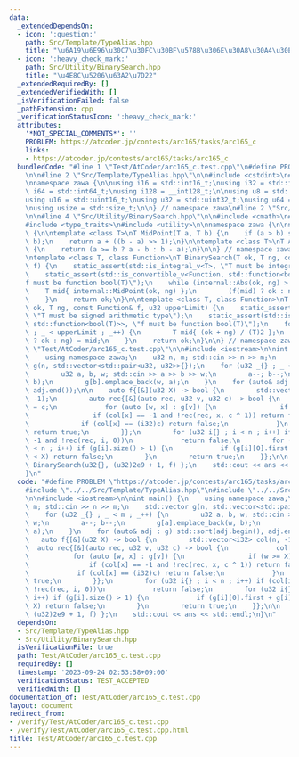 ```yaml
---
data:
  _extendedDependsOn:
  - icon: ':question:'
    path: Src/Template/TypeAlias.hpp
    title: "\u6A19\u6E96\u30C7\u30FC\u30BF\u578B\u306E\u30A8\u30A4\u30EA\u30A2\u30B9"
  - icon: ':heavy_check_mark:'
    path: Src/Utility/BinarySearch.hpp
    title: "\u4E8C\u5206\u63A2\u7D22"
  _extendedRequiredBy: []
  _extendedVerifiedWith: []
  _isVerificationFailed: false
  _pathExtension: cpp
  _verificationStatusIcon: ':heavy_check_mark:'
  attributes:
    '*NOT_SPECIAL_COMMENTS*': ''
    PROBLEM: https://atcoder.jp/contests/arc165/tasks/arc165_c
    links:
    - https://atcoder.jp/contests/arc165/tasks/arc165_c
  bundledCode: "#line 1 \"Test/AtCoder/arc165_c.test.cpp\"\n#define PROBLEM \"https://atcoder.jp/contests/arc165/tasks/arc165_c\"\
    \n\n#line 2 \"Src/Template/TypeAlias.hpp\"\n\n#include <cstdint>\n#include <cstddef>\n\
    \nnamespace zawa {\n\nusing i16 = std::int16_t;\nusing i32 = std::int32_t;\nusing\
    \ i64 = std::int64_t;\nusing i128 = __int128_t;\n\nusing u8 = std::uint8_t;\n\
    using u16 = std::uint16_t;\nusing u32 = std::uint32_t;\nusing u64 = std::uint64_t;\n\
    \nusing usize = std::size_t;\n\n} // namespace zawa\n#line 2 \"Src/Utility/BinarySearch.hpp\"\
    \n\n#line 4 \"Src/Utility/BinarySearch.hpp\"\n\n#include <cmath>\n#include <functional>\n\
    #include <type_traits>\n#include <utility>\n\nnamespace zawa {\n\nnamespace internal\
    \ {\n\ntemplate <class T>\nT MidPoint(T a, T b) {\n    if (a > b) std::swap(a,\
    \ b);\n    return a + ((b - a) >> 1);\n}\n\ntemplate <class T>\nT Abs(T a, T b)\
    \ {\n    return (a >= b ? a - b : b - a);\n}\n\n} // namespace zawa::internal\n\
    \ntemplate <class T, class Function>\nT BinarySearch(T ok, T ng, const Function&\
    \ f) {\n    static_assert(std::is_integral_v<T>, \"T must be integral type\");\n\
    \    static_assert(std::is_convertible_v<Function, std::function<bool(T)>>, \"\
    f must be function bool(T)\");\n    while (internal::Abs(ok, ng) > 1) {\n    \
    \    T mid{ internal::MidPoint(ok, ng) };\n        (f(mid) ? ok : ng) = mid;\n\
    \    }\n    return ok;\n}\n\ntemplate <class T, class Function>\nT BinarySearch(T\
    \ ok, T ng, const Function& f, u32 upperLimit) {\n    static_assert(std::is_signed_v<T>,\
    \ \"T must be signed arithmetic type\");\n    static_assert(std::is_convertible_v<Function,\
    \ std::function<bool(T)>>, \"f must be function bool(T)\");\n    for (u32 _{}\
    \ ; _ < upperLimit ; _++) {\n        T mid{ (ok + ng) / (T)2 };\n        (f(mid)\
    \ ? ok : ng) = mid;\n    }\n    return ok;\n}\n\n} // namespace zawa\n#line 5\
    \ \"Test/AtCoder/arc165_c.test.cpp\"\n\n#include <iostream>\n\nint main() {\n\
    \    using namespace zawa;\n    u32 n, m; std::cin >> n >> m;\n    std::vector\
    \ g(n, std::vector<std::pair<u32, u32>>{});\n    for (u32 _{} ; _ < m ; _++) {\n\
    \        u32 a, b, w; std::cin >> a >> b >> w;\n        a--; b--;\n        g[a].emplace_back(w,\
    \ b);\n        g[b].emplace_back(w, a);\n    }\n    for (auto& adj : g) std::sort(adj.begin(),\
    \ adj.end());\n\n    auto f{[&](u32 X) -> bool {\n        std::vector<i32> col(n,\
    \ -1);\n        auto rec{[&](auto rec, u32 v, u32 c) -> bool {\n            col[v]\
    \ = c;\n            for (auto [w, x] : g[v]) {\n                if (w >= X) break;\n\
    \                if (col[x] == -1 and !rec(rec, x, c ^ 1)) return false;\n   \
    \             if (col[x] == (i32)c) return false;\n            }\n           \
    \ return true;\n        }};\n        for (u32 i{} ; i < n ; i++) if (col[i] ==\
    \ -1 and !rec(rec, i, 0))\n            return false;\n        for (u32 i{} ; i\
    \ < n ; i++) if (g[i].size() > 1) {\n            if (g[i][0].first + g[i][1].first\
    \ < X) return false;\n        }\n        return true;\n    }};\n\n    u32 ans{\
    \ BinarySearch(u32{}, (u32)2e9 + 1, f) };\n    std::cout << ans << std::endl;\n\
    }\n"
  code: "#define PROBLEM \"https://atcoder.jp/contests/arc165/tasks/arc165_c\"\n\n\
    #include \"../../Src/Template/TypeAlias.hpp\"\n#include \"../../Src/Utility/BinarySearch.hpp\"\
    \n\n#include <iostream>\n\nint main() {\n    using namespace zawa;\n    u32 n,\
    \ m; std::cin >> n >> m;\n    std::vector g(n, std::vector<std::pair<u32, u32>>{});\n\
    \    for (u32 _{} ; _ < m ; _++) {\n        u32 a, b, w; std::cin >> a >> b >>\
    \ w;\n        a--; b--;\n        g[a].emplace_back(w, b);\n        g[b].emplace_back(w,\
    \ a);\n    }\n    for (auto& adj : g) std::sort(adj.begin(), adj.end());\n\n \
    \   auto f{[&](u32 X) -> bool {\n        std::vector<i32> col(n, -1);\n      \
    \  auto rec{[&](auto rec, u32 v, u32 c) -> bool {\n            col[v] = c;\n \
    \           for (auto [w, x] : g[v]) {\n                if (w >= X) break;\n \
    \               if (col[x] == -1 and !rec(rec, x, c ^ 1)) return false;\n    \
    \            if (col[x] == (i32)c) return false;\n            }\n            return\
    \ true;\n        }};\n        for (u32 i{} ; i < n ; i++) if (col[i] == -1 and\
    \ !rec(rec, i, 0))\n            return false;\n        for (u32 i{} ; i < n ;\
    \ i++) if (g[i].size() > 1) {\n            if (g[i][0].first + g[i][1].first <\
    \ X) return false;\n        }\n        return true;\n    }};\n\n    u32 ans{ BinarySearch(u32{},\
    \ (u32)2e9 + 1, f) };\n    std::cout << ans << std::endl;\n}\n"
  dependsOn:
  - Src/Template/TypeAlias.hpp
  - Src/Utility/BinarySearch.hpp
  isVerificationFile: true
  path: Test/AtCoder/arc165_c.test.cpp
  requiredBy: []
  timestamp: '2023-09-24 02:53:58+09:00'
  verificationStatus: TEST_ACCEPTED
  verifiedWith: []
documentation_of: Test/AtCoder/arc165_c.test.cpp
layout: document
redirect_from:
- /verify/Test/AtCoder/arc165_c.test.cpp
- /verify/Test/AtCoder/arc165_c.test.cpp.html
title: Test/AtCoder/arc165_c.test.cpp
---
```

